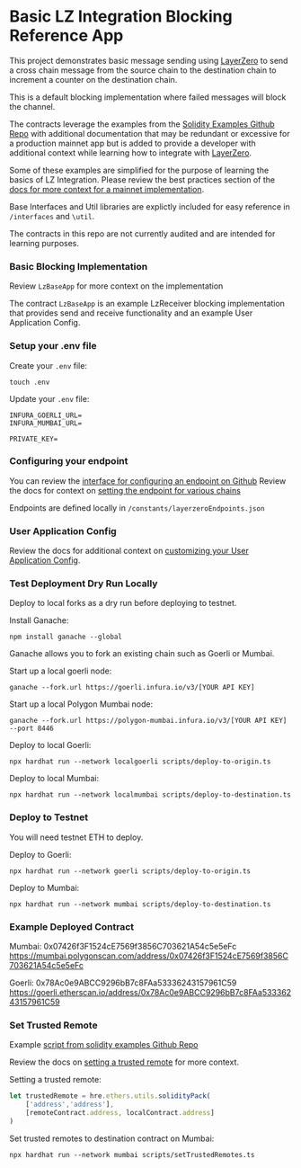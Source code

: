# Basic LZ Integration Blocking Reference App

This project demonstrates basic message sending using [LayerZero](https://layerzero.network/) to send a cross chain message 
from the source chain to the destination chain to increment a counter on the destination chain.

This is a default blocking implementation where failed messages will block the channel.

The contracts leverage the examples from the [Solidity Examples Github Repo](https://github.com/LayerZero-Labs/solidity-examples)
with additional documentation that may be redundant or excessive for a production mainnet app but is added to
provide a developer with additional context while learning how to integrate with [LayerZero](https://layerzero.network/).

Some of these examples are simplified for the purpose of learning the basics of LZ Integration.  Please review
the best practices section of the [docs for more context for a mainnet implementation](https://layerzero.gitbook.io/docs/evm-guides/best-practice).

Base Interfaces and Util libraries are explictly included for easy reference in `/interfaces` and `\util`.

The contracts in this repo are not currently audited and are intended for learning purposes.

### Basic Blocking Implementation

Review `LzBaseApp` for more context on the implementation

The contract `LzBaseApp` is an example LzReceiver blocking implementation that provides send and 
receive functionality and an example User Application Config.

### Setup your .env file

Create your `.env` file:
```shell
touch .env
```

Update your `.env` file:
```
INFURA_GOERLI_URL=
INFURA_MUMBAI_URL=

PRIVATE_KEY=
```

### Configuring your endpoint

You can review the [interface for configuring an endpoint on Github](https://github.com/LayerZero-Labs/solidity-examples/blob/main/contracts/interfaces/ILayerZeroEndpoint.sol)
Review the docs for context on [setting the endpoint for various chains](https://layerzero.gitbook.io/docs/technical-reference/mainnet/supported-chain-ids)

Endpoints are defined locally in `/constants/layerzeroEndpoints.json`

### User Application Config

Review the docs for additional context on [customizing your User Application Config](https://layerzero.gitbook.io/docs/evm-guides/ua-custom-configuration).

### Test Deployment Dry Run Locally

Deploy to local forks as a dry run before deploying to testnet.  

Install Ganache:
```shell
npm install ganache --global
```

Ganache allows you to fork an existing chain such as Goerli or Mumbai.

Start up a local goerli node:
```shell
ganache --fork.url https://goerli.infura.io/v3/[YOUR API KEY]
```

Start up a local Polygon Mumbai node:
```shell
ganache --fork.url https://polygon-mumbai.infura.io/v3/[YOUR API KEY] --port 8446
```

Deploy to local Goerli:
```shell
npx hardhat run --network localgoerli scripts/deploy-to-origin.ts
```

Deploy to local Mumbai:
```shell
npx hardhat run --network localmumbai scripts/deploy-to-destination.ts
```

### Deploy to Testnet

You will need testnet ETH to deploy.

Deploy to Goerli:
```shell
npx hardhat run --network goerli scripts/deploy-to-origin.ts
```

Deploy to Mumbai:
```shell
npx hardhat run --network mumbai scripts/deploy-to-destination.ts 
```

### Example Deployed Contract

Mumbai:  0x07426f3F1524cE7569f3856C703621A54c5e5eFc
https://mumbai.polygonscan.com/address/0x07426f3F1524cE7569f3856C703621A54c5e5eFc

Goerli: 0x78Ac0e9ABCC9296bB7c8FAa53336243157961C59
https://goerli.etherscan.io/address/0x78Ac0e9ABCC9296bB7c8FAa53336243157961C59

### Set Trusted Remote

Example [script from solidity examples Github Repo](https://github.com/LayerZero-Labs/solidity-examples/blob/main/tasks/setTrustedRemote.js)

Review the docs on [setting a trusted remote](https://layerzero.gitbook.io/docs/evm-guides/master/set-trusted-remotes) for more context.


Setting a trusted remote:
```typescript
let trustedRemote = hre.ethers.utils.solidityPack(
    ['address','address'],
    [remoteContract.address, localContract.address]
)
```

Set trusted remotes to destination contract on Mumbai:
```shell
npx hardhat run --network mumbai scripts/setTrustedRemotes.ts 
```

